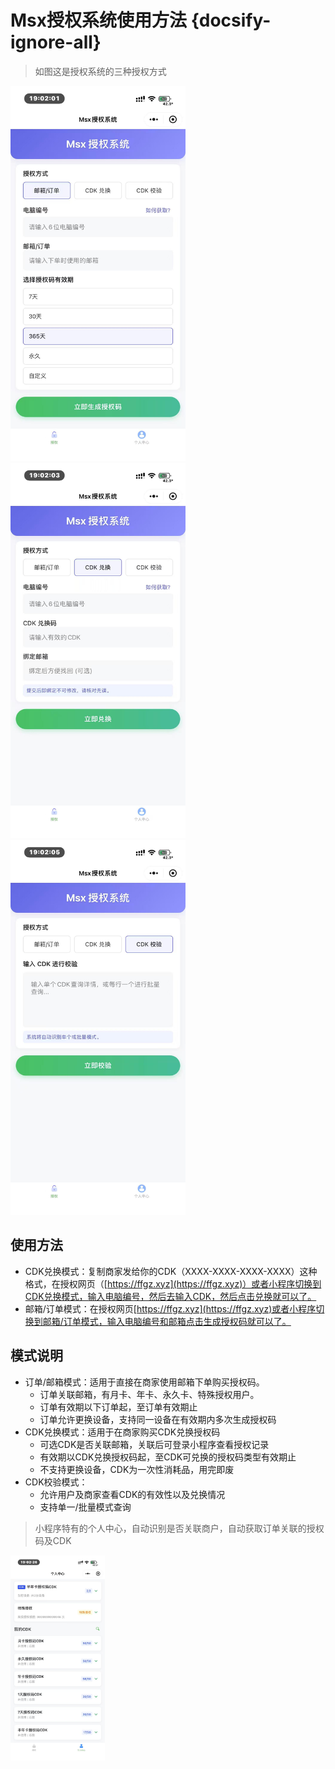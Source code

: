 # Msx授权系统使用方法 {docsify-ignore-all}

> 如图这是授权系统的三种授权方式    

<div style="margin:0 auto; justify-content: space-between;">
<img src="/images/%E5%BE%AE%E4%BF%A1%E5%9B%BE%E7%89%87_20250819190358.jpg" style="width: 280px; height: 600px ;">   
<img src="/images/%E5%BE%AE%E4%BF%A1%E5%9B%BE%E7%89%87_20250819190357.jpg" style="width: 280px; height: 600px ;">  
<img src="/images/%E5%BE%AE%E4%BF%A1%E5%9B%BE%E7%89%87_20250819190355.jpg" style="width: 280px; height: 600px ;"> 
</div>    

## 使用方法 
*  CDK兑换模式：复制商家发给你的CDK（XXXX-XXXX-XXXX-XXXX）这种格式，在授权网页（[https://ffgz.xyz](https://ffgz.xyz)）或者小程序切换到CDK兑换模式，输入电脑编号，然后去输入CDK，然后点击兑换就可以了。
*  邮箱/订单模式：在授权网页[https://ffgz.xyz](https://ffgz.xyz)或者小程序切换到邮箱/订单模式，输入电脑编号和邮箱点击生成授权码就可以了。

## 模式说明 
*  订单/邮箱模式：适用于直接在商家使用邮箱下单购买授权码。    
   * 订单关联邮箱，有月卡、年卡、永久卡、特殊授权用户。    
   * 订单有效期以下订单起，至订单有效期止    
   * 订单允许更换设备，支持同一设备在有效期内多次生成授权码    
*  CDK兑换模式：适用于在商家购买CDK兑换授权码    
   * 可选CDK是否关联邮箱，关联后可登录小程序查看授权记录    
   * 有效期以CDK兑换授权码起，至CDK可兑换的授权码类型有效期止
   * 不支持更换设备，CDK为一次性消耗品，用完即废
*  CDK校验模式：
   * 允许用户及商家查看CDK的有效性以及兑换情况
   * 支持单一/批量模式查询
   

> 小程序特有的个人中心，自动识别是否关联商户，自动获取订单关联的授权码及CDK    

<div style="display: center; justify-content:left;">   
<img src="/images/%E5%BE%AE%E4%BF%A1%E5%9B%BE%E7%89%87_20250819190416.jpg" style="width: 30%; height: auto;">   
</div>
